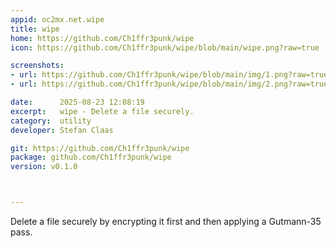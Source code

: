```yaml
---
appid: oc2mx.net.wipe
title: wipe
home: https://github.com/Ch1ffr3punk/wipe
icon: https://github.com/Ch1ffr3punk/wipe/blob/main/wipe.png?raw=true

screenshots:
- url: https://github.com/Ch1ffr3punk/wipe/blob/main/img/1.png?raw=true
- url: https://github.com/Ch1ffr3punk/wipe/blob/main/img/2.png?raw=true

date:      2025-08-23 12:08:19
excerpt:   wipe - Delete a file securely.
category:  utility
developer: Stefan Claas

git: https://github.com/Ch1ffr3punk/wipe
package: github.com/Ch1ffr3punk/wipe
version: v0.1.0



---
```


Delete a file securely by encrypting it first and then applying a Gutmann-35 pass.
